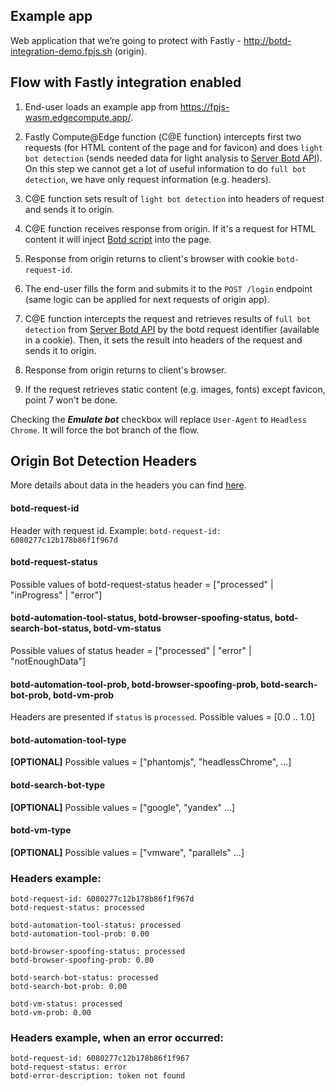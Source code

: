 ## Example app
Web application that we’re going to protect with Fastly - http://botd-integration-demo.fpjs.sh (origin).

## Flow with Fastly integration enabled
1. End-user loads an example app from https://fpjs-wasm.edgecompute.app/.

2. Fastly Compute@Edge function (С@E function) intercepts first two requests 
   (for HTML content of the page and for favicon) and does `light bot detection` 
   (sends needed data for light analysis to [Server Botd API](https://github.com/fingerprintjs/botd/blob/main/docs/server_api.md)).
   On this step we cannot get a lot of useful information to do 
   `full bot detection`, we have only request information (e.g. headers).
   
3. С@E function sets result of `light bot detection` into headers of request and sends it to origin.

4. С@E function receives response from origin. If it's a request for HTML content it will inject 
   [Botd script](https://github.com/fingerprintjs/botd) into the page.

5. Response from origin returns to client's browser with cookie `botd-request-id`.
  
6. The end-user fills the form and submits it to the `POST /login` endpoint 
   (same logic can be applied for next requests of origin app).

7. С@E function intercepts the request and retrieves results of `full bot detection` from [Server Botd API](https://github.com/fingerprintjs/botd/blob/main/docs/server_api.md) 
   by the botd request identifier (available in a cookie). Then, it sets the result into headers of the request and 
   sends it to origin.

8. Response from origin returns to client's browser.

9. If the request retrieves static content (e.g. images, fonts) except favicon, point 7 won't be done. 

Checking the ***Emulate bot*** checkbox will replace `User-Agent` to `Headless Chrome`. 
It will force the bot branch of the flow.

## Origin Bot Detection Headers

More details about data in the headers you can find [here](https://github.com/fingerprintjs/botd/blob/main/docs/server_api.md).

#### botd-request-id
Header with request id. Example:
`botd-request-id: 6080277c12b178b86f1f967d`
#### botd-request-status
Possible values of botd-request-status header = ["processed" | "inProgress" | "error"]
#### botd-automation-tool-status, botd-browser-spoofing-status, botd-search-bot-status, botd-vm-status
Possible values of status header = ["processed" | "error" | "notEnoughData"]
#### botd-automation-tool-prob, botd-browser-spoofing-prob, botd-search-bot-prob, botd-vm-prob
Headers are presented if `status` is `processed`. Possible values = [0.0 .. 1.0]
#### botd-automation-tool-type
**[OPTIONAL]** Possible values = ["phantomjs", "headlessChrome", ...]
#### botd-search-bot-type
**[OPTIONAL]** Possible values = ["google", "yandex" ...]
#### botd-vm-type
**[OPTIONAL]** Possible values = ["vmware", "parallels" ...]
### Headers example:
```
botd-request-id: 6080277c12b178b86f1f967d
botd-request-status: processed

botd-automation-tool-status: processed
botd-automation-tool-prob: 0.00

botd-browser-spoofing-status: processed
botd-browser-spoofing-prob: 0.00

botd-search-bot-status: processed
botd-search-bot-prob: 0.00

botd-vm-status: processed
botd-vm-prob: 0.00
```
### Headers example, when an error occurred:
```
botd-request-id: 6080277c12b178b86f1f967
botd-request-status: error
botd-error-description: token not found
```
